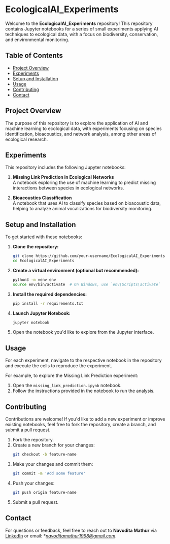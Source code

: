 # EcologicalAI_Experiments

Welcome to the **EcologicalAI_Experiments** repository! This repository contains Jupyter notebooks for a series of small experiments applying AI techniques to ecological data, with a focus on biodiversity, conservation, and environmental monitoring.

## Table of Contents
- [Project Overview](#project-overview)
- [Experiments](#experiments)
- [Setup and Installation](#setup-and-installation)
- [Usage](#usage)
- [Contributing](#contributing)
- [Contact](#contact)

## Project Overview

The purpose of this repository is to explore the application of AI and machine learning to ecological data, with experiments focusing on species identification, bioacoustics, and network analysis, among other areas of ecological research.

## Experiments

This repository includes the following Jupyter notebooks:

1. **Missing Link Prediction in Ecological Networks**  
   A notebook exploring the use of machine learning to predict missing interactions between species in ecological networks.

2. **Bioacoustics Classification**  
   A notebook that uses AI to classify species based on bioacoustic data, helping to analyze animal vocalizations for biodiversity monitoring.

## Setup and Installation

To get started with these notebooks:

1. **Clone the repository:**
   ```bash
   git clone https://github.com/your-username/EcologicalAI_Experiments.git
   cd EcologicalAI_Experiments
   ```

2. **Create a virtual environment (optional but recommended):**
   ```bash
   python3 -m venv env
   source env/bin/activate  # On Windows, use `env\Scripts\activate`
   ```

3. **Install the required dependencies:**
   ```bash
   pip install -r requirements.txt
   ```

4. **Launch Jupyter Notebook:**
   ```bash
   jupyter notebook
   ```

5. Open the notebook you'd like to explore from the Jupyter interface.

## Usage

For each experiment, navigate to the respective notebook in the repository and execute the cells to reproduce the experiment.

For example, to explore the Missing Link Prediction experiment:
1. Open the `missing_link_prediction.ipynb` notebook.
2. Follow the instructions provided in the notebook to run the analysis.

## Contributing

Contributions are welcome! If you'd like to add a new experiment or improve existing notebooks, feel free to fork the repository, create a branch, and submit a pull request.

1. Fork the repository.
2. Create a new branch for your changes:
   ```bash
   git checkout -b feature-name
   ```
3. Make your changes and commit them:
   ```bash
   git commit -m 'Add some feature'
   ```
4. Push your changes:
   ```bash
   git push origin feature-name
   ```
5. Submit a pull request.


## Contact

For questions or feedback, feel free to reach out to **Navodita Mathur** via [LinkedIn](https://www.linkedin.com/in/navoditamathur/) or email: **navoditamathur1998@gmail.com*.
